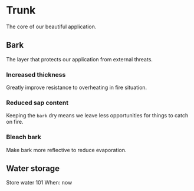 # Trunk

The core of our beautiful application.


## Bark

The layer that protects our application from external threats.

### Increased thickness

Greatly improve resistance to overheating in fire situation.

### Reduced sap content

Keeping the `bark` dry means we leave less opportunities for things to catch on fire.

### Bleach bark

Make bark more reflective to reduce evaporation.

## Water storage

Store water 101
When: now
